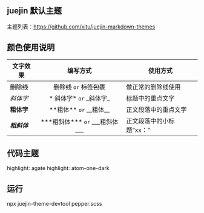 ## juejin 默认主题

主题列表：https://github.com/xitu/juejin-markdown-themes


## 颜色使用说明


| 文字效果      |           编写方式           |           使用方式            |
| ------------- | :--------------------------: | ----------------------- |
| ~~删除线~~   | ~~删除线~~ `or` <s>标签包裹</s> |  做正常的删除线使用|
| *斜体字*     |    \* 斜体字\* `or` \_斜体字\_     | 标题中的重点文字|
| **粗体字**   |    \*\*粗体\*\* `or` \_\_粗体\_\_    |   正文段落中的重点文字|
| ***粗斜体*** | \*\*\*粗斜体\*** `or` \_\_\_粗斜体\_\_\_ |  正文段落中的小标题“xx：”| 


## 代码主题

highlight: agate
highlight: atom-one-dark

## 运行
npx juejin-theme-devtool pepper.scss